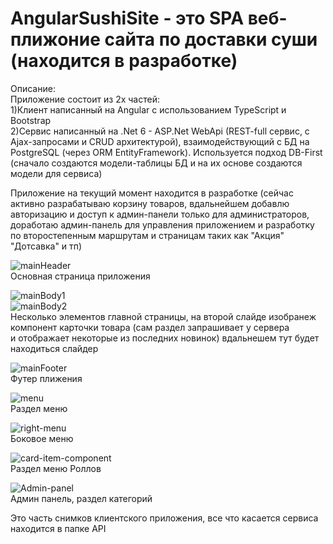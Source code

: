 # AngularSushiSite - это SPA веб-плижоние сайта по доставки суши (находится в разработке)  
Описание:  
Приложение состоит из 2х частей:  
1)Клиент написанный на Angular с использованием TypeScript и Bootstrap  
2)Сервис написанный на .Net 6 - ASP.Net WebApi (REST-full сервис, с Ajax-запросами и CRUD архитектурой), взаимодействующий с 
БД на PostgreSQL (через ORM EntityFramework). Используется подход DB-First (сначало создаются модели-таблицы БД и на их основе 
создаются модели для сервиса)  
  
Приложение на текущий момент находится в разработке (сейчас активно разрабатываю корзину товаров, вдальнейшем добавлю авторизацию 
и доступ к админ-панели только для администраторов, доработаю админ-панель для управления приложением 
и разработку по второстепенным маршрутам и страницам таких как "Акция" "Дотсавка" и тп)  
  
![mainHeader](https://github.com/BlurTrash/AngularSushiSite/assets/69421015/87e296fc-c74f-4219-a103-98e63f63a8b1)  
Основная страница приложения 
  
![mainBody1](https://github.com/BlurTrash/AngularSushiSite/assets/69421015/3088e288-a366-4025-916f-a5f5de6762f1)   
![mainBody2](https://github.com/BlurTrash/AngularSushiSite/assets/69421015/d2c8a44d-96d0-4843-9cb8-ca9298977f43)  
Несколько элементов главной страницы, на второй слайде изобранеж компонент карточки товара (сам раздел запрашивает у сервера  
и отображает некоторые из последних новинок) вдальнешем тут будет находиться слайдер  

![mainFooter](https://github.com/BlurTrash/AngularSushiSite/assets/69421015/b95086a1-6466-4201-bc77-9370be7557e5)  
Футер плижения  
  
![menu](https://github.com/BlurTrash/AngularSushiSite/assets/69421015/fd27308b-4e47-4276-afdb-d6041b56ac0e)  
Раздел меню  
  
![right-menu](https://github.com/BlurTrash/AngularSushiSite/assets/69421015/cda08299-98af-41e5-9665-958dd47028ab)  
Боковое меню  
  
![card-item-component](https://github.com/BlurTrash/AngularSushiSite/assets/69421015/a9f17146-0553-4341-a5cb-ce9b4e07596c)  
Раздел меню Роллов  
  
![Admin-panel](https://github.com/BlurTrash/AngularSushiSite/assets/69421015/a5b79df0-f68a-43f2-92f5-4c863afde224)  
Админ панель, раздел категорий    
  
Это часть снимков клиентского приложения, все что касается сервиса находится в папке API  
